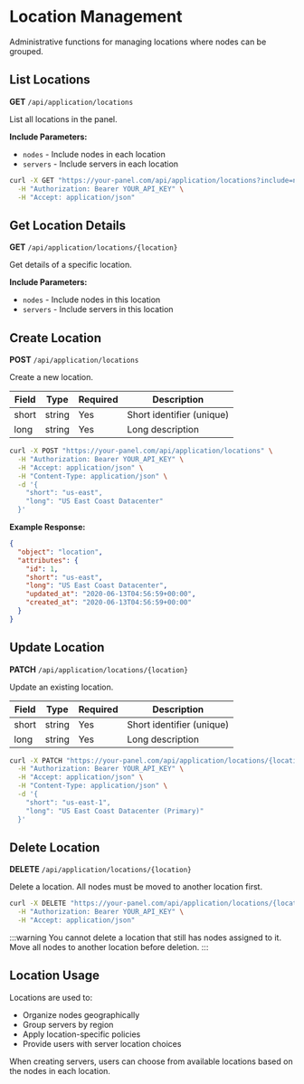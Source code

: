 # Location Management

Administrative functions for managing locations where nodes can be grouped.

## List Locations

**GET** `/api/application/locations`

List all locations in the panel.

**Include Parameters:**
- `nodes` - Include nodes in each location
- `servers` - Include servers in each location

```bash
curl -X GET "https://your-panel.com/api/application/locations?include=nodes,servers" \
  -H "Authorization: Bearer YOUR_API_KEY" \
  -H "Accept: application/json"
```

## Get Location Details

**GET** `/api/application/locations/{location}`

Get details of a specific location.

**Include Parameters:**
- `nodes` - Include nodes in this location
- `servers` - Include servers in this location

## Create Location

**POST** `/api/application/locations`

Create a new location.

| Field | Type | Required | Description |
|-------|------|----------|-------------|
| short | string | Yes | Short identifier (unique) |
| long | string | Yes | Long description |

```bash
curl -X POST "https://your-panel.com/api/application/locations" \
  -H "Authorization: Bearer YOUR_API_KEY" \
  -H "Accept: application/json" \
  -H "Content-Type: application/json" \
  -d '{
    "short": "us-east",
    "long": "US East Coast Datacenter"
  }'
```

**Example Response:**
```json
{
  "object": "location",
  "attributes": {
    "id": 1,
    "short": "us-east",
    "long": "US East Coast Datacenter",
    "updated_at": "2020-06-13T04:56:59+00:00",
    "created_at": "2020-06-13T04:56:59+00:00"
  }
}
```

## Update Location

**PATCH** `/api/application/locations/{location}`

Update an existing location.

| Field | Type | Required | Description |
|-------|------|----------|-------------|
| short | string | Yes | Short identifier (unique) |
| long | string | Yes | Long description |

```bash
curl -X PATCH "https://your-panel.com/api/application/locations/{location}" \
  -H "Authorization: Bearer YOUR_API_KEY" \
  -H "Accept: application/json" \
  -H "Content-Type: application/json" \
  -d '{
    "short": "us-east-1",
    "long": "US East Coast Datacenter (Primary)"
  }'
```

## Delete Location

**DELETE** `/api/application/locations/{location}`

Delete a location. All nodes must be moved to another location first.

```bash
curl -X DELETE "https://your-panel.com/api/application/locations/{location}" \
  -H "Authorization: Bearer YOUR_API_KEY" \
  -H "Accept: application/json"
```

:::warning
You cannot delete a location that still has nodes assigned to it. Move all nodes to another location before deletion.
:::

## Location Usage

Locations are used to:
- Organize nodes geographically
- Group servers by region
- Apply location-specific policies
- Provide users with server location choices

When creating servers, users can choose from available locations based on the nodes in each location. 